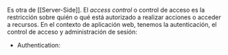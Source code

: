 Es otra de [[Server-Side]]. 
El *access control* o control de acceso es la restricción sobre quién o qué está autorizado a realizar acciones o acceder a recursos.  En el contexto de aplicación web, tenemos la autenticación, el control de acceso y administración de sesión:
- Authentication: 
